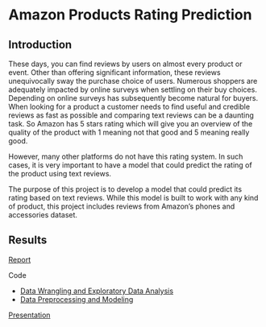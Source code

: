 # Amazon Products Rating Prediction

## Introduction

These days, you can find reviews by users on almost every product or event. Other than offering significant information, these reviews unequivocally sway the purchase choice of users. Numerous shoppers are adequately impacted by online surveys when settling on their buy choices. Depending on online surveys has subsequently become natural for buyers.
When looking for a product a customer needs to find useful and credible reviews as fast as possible and comparing text reviews can be a daunting task. So Amazon has 5 stars rating which will give you an overview of the quality of the product with 1 meaning not that good and 5 meaning really good.

However, many other platforms do not have this rating system. In such cases, it is very important to have a model that could predict the rating of the product using text reviews.

The purpose of this project is to develop a model that could predict its rating based on text reviews. While this model is built to work with any kind of product, this project includes reviews from Amazon’s phones and accessories dataset.


## Results

[Report]() 

Code
* [Data Wrangling and Exploratory Data Analysis]()
* [Data Preprocessing and Modeling]()

[Presentation]()
